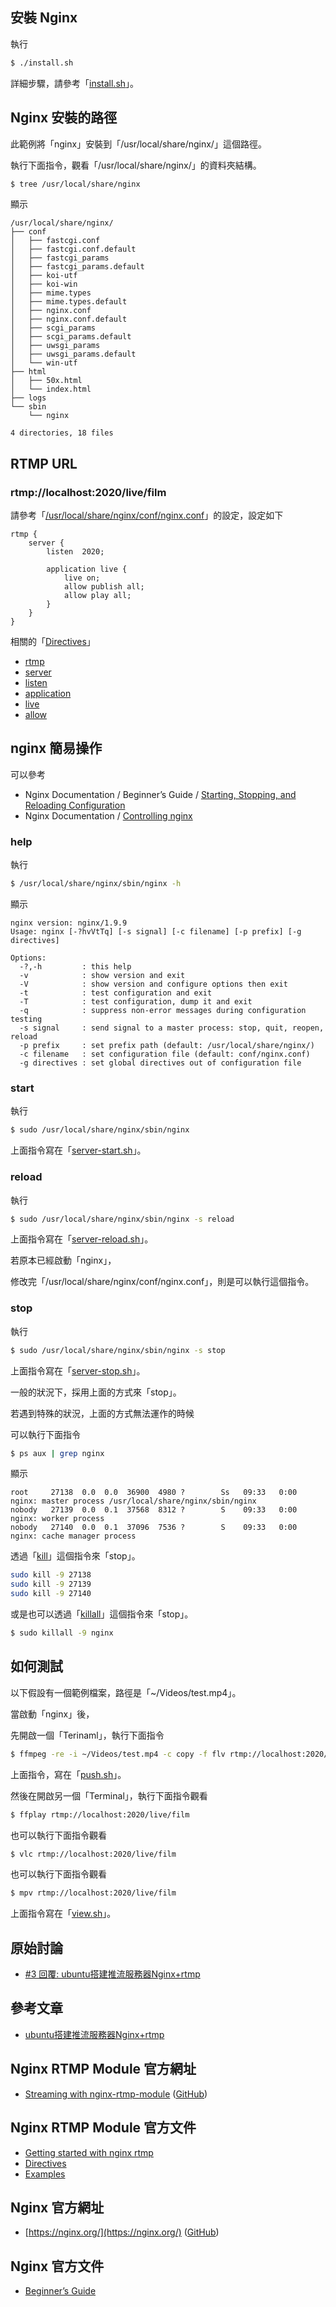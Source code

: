 
## 安裝 Nginx

執行

``` sh
$ ./install.sh
```

詳細步驟，請參考「[install.sh](install.sh)」。

## Nginx 安裝的路徑

此範例將「nginx」安裝到「/usr/local/share/nginx/」這個路徑。

執行下面指令，觀看「/usr/local/share/nginx/」的資料夾結構。

``` sh
$ tree /usr/local/share/nginx
```

顯示

```
/usr/local/share/nginx/
├── conf
│   ├── fastcgi.conf
│   ├── fastcgi.conf.default
│   ├── fastcgi_params
│   ├── fastcgi_params.default
│   ├── koi-utf
│   ├── koi-win
│   ├── mime.types
│   ├── mime.types.default
│   ├── nginx.conf
│   ├── nginx.conf.default
│   ├── scgi_params
│   ├── scgi_params.default
│   ├── uwsgi_params
│   ├── uwsgi_params.default
│   └── win-utf
├── html
│   ├── 50x.html
│   └── index.html
├── logs
└── sbin
    └── nginx

4 directories, 18 files
```

## RTMP URL

### rtmp://localhost:2020/live/film

請參考「[/usr/local/share/nginx/conf/nginx.conf](nginx.conf#L21)」的設定，設定如下

```
rtmp {
	server {
		listen  2020;

		application live {
			live on;
			allow publish all;
			allow play all;
		}
	}
}
```

相關的「[Directives](https://github.com/arut/nginx-rtmp-module/wiki/Directives)」

* [rtmp](https://github.com/arut/nginx-rtmp-module/wiki/Directives#rtmp)
* [server](https://github.com/arut/nginx-rtmp-module/wiki/Directives#server)
* [listen](https://github.com/arut/nginx-rtmp-module/wiki/Directives#listen)
* [application](https://github.com/arut/nginx-rtmp-module/wiki/Directives#application)
* [live](https://github.com/arut/nginx-rtmp-module/wiki/Directives#live)
* [allow](https://github.com/arut/nginx-rtmp-module/wiki/Directives#allow)


## nginx 簡易操作

可以參考

* Nginx Documentation / Beginner’s Guide / [Starting, Stopping, and Reloading Configuration](https://nginx.org/en/docs/beginners_guide.html#control)
* Nginx Documentation / [Controlling nginx](https://nginx.org/en/docs/control.html)

### help

執行

``` sh
$ /usr/local/share/nginx/sbin/nginx -h
```

顯示

```
nginx version: nginx/1.9.9
Usage: nginx [-?hvVtTq] [-s signal] [-c filename] [-p prefix] [-g directives]

Options:
  -?,-h         : this help
  -v            : show version and exit
  -V            : show version and configure options then exit
  -t            : test configuration and exit
  -T            : test configuration, dump it and exit
  -q            : suppress non-error messages during configuration testing
  -s signal     : send signal to a master process: stop, quit, reopen, reload
  -p prefix     : set prefix path (default: /usr/local/share/nginx/)
  -c filename   : set configuration file (default: conf/nginx.conf)
  -g directives : set global directives out of configuration file
```


### start

執行

``` sh
$ sudo /usr/local/share/nginx/sbin/nginx
```

上面指令寫在「[server-start.sh](server-start.sh)」。


### reload

執行

``` sh
$ sudo /usr/local/share/nginx/sbin/nginx -s reload
```

上面指令寫在「[server-reload.sh](server-reload.sh)」。

若原本已經啟動「nginx」，

修改完「/usr/local/share/nginx/conf/nginx.conf」，則是可以執行這個指令。


### stop

執行

``` sh
$ sudo /usr/local/share/nginx/sbin/nginx -s stop
```

上面指令寫在「[server-stop.sh](server-stop.sh)」。


一般的狀況下，採用上面的方式來「stop」。

若遇到特殊的狀況，上面的方式無法運作的時候

可以執行下面指令

``` sh
$ ps aux | grep nginx
```

顯示

```
root     27138  0.0  0.0  36900  4980 ?        Ss   09:33   0:00 nginx: master process /usr/local/share/nginx/sbin/nginx
nobody   27139  0.0  0.1  37568  8312 ?        S    09:33   0:00 nginx: worker process
nobody   27140  0.0  0.1  37096  7536 ?        S    09:33   0:00 nginx: cache manager process
```

透過「[kill](http://manpages.ubuntu.com/manpages/xenial/en/man1/kill.1.html)」這個指令來「stop」。

``` sh
sudo kill -9 27138
sudo kill -9 27139
sudo kill -9 27140
```

或是也可以透過「[killall](http://manpages.ubuntu.com/manpages/xenial/en/man1/killall.1.html)」這個指令來「stop」。

``` sh
$ sudo killall -9 nginx
```

## 如何測試

以下假設有一個範例檔案，路徑是「~/Videos/test.mp4」。

當啟動「nginx」後，

先開啟一個「Terinaml」，執行下面指令

``` sh
$ ffmpeg -re -i ~/Videos/test.mp4 -c copy -f flv rtmp://localhost:2020/live/film
```

上面指令，寫在「[push.sh](push.sh)」。

然後在開啟另一個「Terminal」，執行下面指令觀看

``` sh
$ ffplay rtmp://localhost:2020/live/film
```

也可以執行下面指令觀看

``` sh
$ vlc rtmp://localhost:2020/live/film
```

也可以執行下面指令觀看

``` sh
$ mpv rtmp://localhost:2020/live/film
```

上面指令寫在「[view.sh](view.sh)」。


## 原始討論

* [#3 回覆: ubuntu搭建推流服務器Nginx+rtmp](https://www.ubuntu-tw.org/modules/newbb/viewtopic.php?post_id=357776#forumpost357776)


## 參考文章

* [ubuntu搭建推流服務器Nginx+rtmp](http://www.jianshu.com/p/f0bf83ca3ea3)


## Nginx RTMP Module 官方網址

* [Streaming with nginx-rtmp-module](http://nginx-rtmp.blogspot.com) ([GitHub](https://github.com/arut/nginx-rtmp-module))


## Nginx RTMP Module 官方文件

* [Getting started with nginx rtmp](https://github.com/arut/nginx-rtmp-module/wiki/Getting-started-with-nginx-rtmp)
* [Directives](https://github.com/arut/nginx-rtmp-module/wiki/Directives)
* [Examples](https://github.com/arut/nginx-rtmp-module/wiki/Examples#simple-live-broadcast-service)


## Nginx 官方網址

* [https://nginx.org/](https://nginx.org/) ([GitHub](https://github.com/nginx/nginx))


## Nginx 官方文件

* [Beginner’s Guide](https://nginx.org/en/docs/beginners_guide.html)
